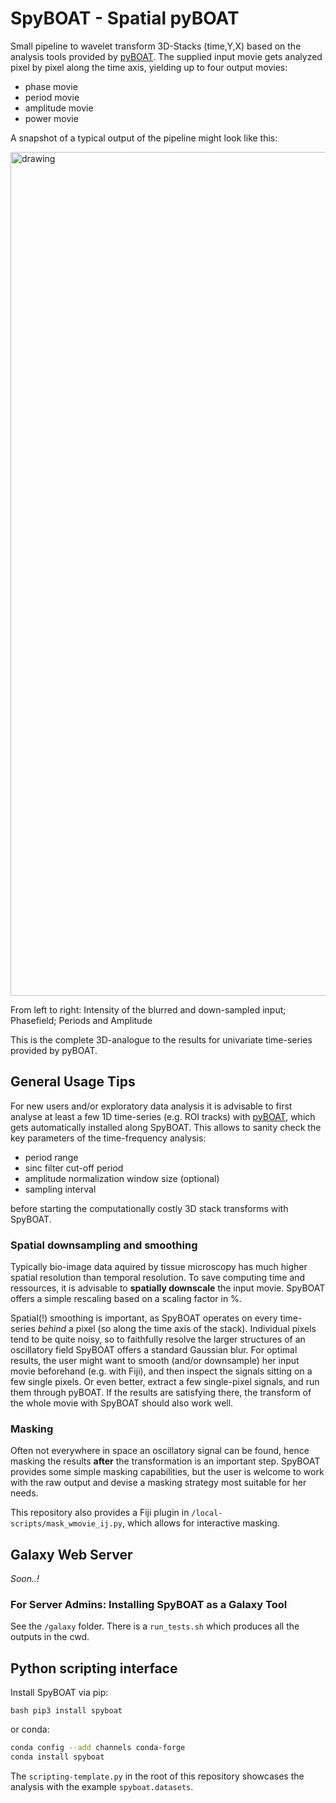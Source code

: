 # SpyBOAT - Spatial pyBOAT

Small pipeline to wavelet transform 3D-Stacks (time,Y,X) based on the analysis tools
provided by [pyBOAT](https://github.com/tensionhead/pyBOAT). The supplied input
movie gets analyzed pixel by pixel along the time axis, yielding up to
four output movies:

- phase movie
- period movie
- amplitude movie
- power movie

A snapshot of a typical output of the pipeline might look like this:

<img src="./doc/SpyBOATexample.png" alt="drawing" width="1350"/>

From left to right: Intensity of the blurred and down-sampled input; Phasefield; Periods and Amplitude 

This is the complete 3D-analogue to the results for univariate time-series provided by pyBOAT.

## General Usage Tips 

For new users and/or exploratory data analysis it is advisable to first analyse at least a 
few 1D time-series (e.g. ROI tracks) with [pyBOAT](https://github.com/tensionhead/pyBOAT), which
gets automatically installed along SpyBOAT.
This allows to sanity check the key parameters
of the time-frequency analysis:

 - period range
 - sinc filter cut-off period
 - amplitude normalization window size (optional)
 - sampling interval 
 
 before starting the computationally costly 3D stack transforms with SpyBOAT. 


### Spatial downsampling and smoothing

Typically bio-image data aquired by tissue microscopy has much higher spatial resolution 
than temporal resolution. To save computing time and ressources, it 
is advisable to **spatially downscale** the input movie. SpyBOAT offers a simple rescaling based
on a scaling factor in %.

Spatial(!) smoothing is important, as SpyBOAT operates on every time-series *behind* a pixel (so along
the time axis of the stack). Individual pixels tend to be quite noisy, so to faithfully resolve the 
larger structures of an oscillatory field SpyBOAT offers a standard Gaussian blur. For optimal results,
the user might want to smooth (and/or downsample) her input movie beforehand (e.g. with Fiji), and then inspect the signals
sitting on a few single pixels. Or even better, extract a few single-pixel signals, and run them through pyBOAT. If the results
are satisfying there, the transform of the whole movie with SpyBOAT should also work well.

### Masking

Often not everywhere in space an oscillatory signal can be found, hence masking the results 
**after** the transformation is an important step. SpyBOAT provides some simple masking capabilities,
but the user is welcome to work with the raw output and devise a masking strategy most suitable for her needs.

This repository also provides a Fiji plugin in ```/local-scripts/mask_wmovie_ij.py```, which allows for interactive
masking.

## Galaxy Web Server

*Soon..!*

### For Server Admins: Installing SpyBOAT as a Galaxy Tool

See the ```/galaxy``` folder. There is a ```run_tests.sh```
which produces all the outputs in the cwd. 

## Python scripting interface

Install SpyBOAT via pip: 

```bash pip3 install spyboat```

or conda:

```bash
conda config --add channels conda-forge
conda install spyboat
```
The ```scripting-template.py``` in the root of this repository
showcases the analysis with the example ```spyboat.datasets```.




